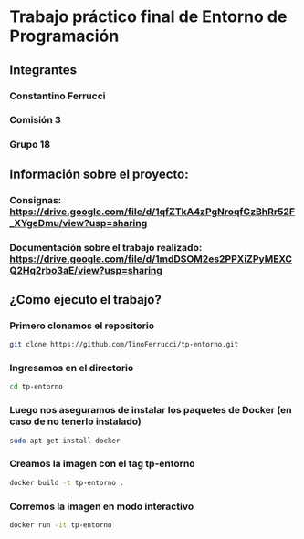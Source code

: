 # Trabajo práctico final de Entorno de Programación
## Integrantes
### Constantino Ferrucci
### Comisión 3
### Grupo 18

## Información sobre el proyecto:
### Consignas: https://drive.google.com/file/d/1qfZTkA4zPgNroqfGzBhRr52F_XYgeDmu/view?usp=sharing
### Documentación sobre el trabajo realizado: https://drive.google.com/file/d/1mdDSOM2es2PPXiZPyMEXCQ2Hq2rbo3aE/view?usp=sharing

## ¿Como ejecuto el trabajo?
### Primero clonamos el repositorio
```bash 
git clone https://github.com/TinoFerrucci/tp-entorno.git
```
### Ingresamos en el directorio
```bash 
cd tp-entorno
```
### Luego nos aseguramos de instalar los paquetes de Docker (en caso de no tenerlo instalado)
```bash 
sudo apt-get install docker
```
### Creamos la imagen con el tag tp-entorno
```bash 
docker build -t tp-entorno .
```
### Corremos la imagen en modo interactivo
```bash 
docker run -it tp-entorno
```
